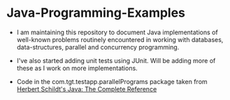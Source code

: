 # Java-Programming-Examples

* I am maintaining this repository to document Java implementations of well-known problems routinely encountered
in working with databases, data-structures, parallel and concurrency programming. 

* I've also started adding unit tests using JUnit. Will be adding more of these as I work on more implementations.

* Code in the com.tgt.testapp.parallelPrograms package taken from [Herbert Schildt's Java: The Complete Reference](https://www.amazon.com/Java-Complete-Reference-Eleventh/dp/1260440230)

